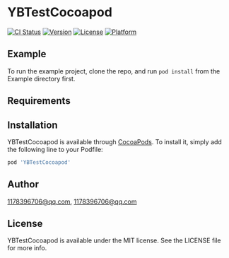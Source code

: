 # YBTestCocoapod

[![CI Status](https://img.shields.io/travis/1178396706@qq.com/YBTestCocoapod.svg?style=flat)](https://travis-ci.org/1178396706@qq.com/YBTestCocoapod)
[![Version](https://img.shields.io/cocoapods/v/YBTestCocoapod.svg?style=flat)](https://cocoapods.org/pods/YBTestCocoapod)
[![License](https://img.shields.io/cocoapods/l/YBTestCocoapod.svg?style=flat)](https://cocoapods.org/pods/YBTestCocoapod)
[![Platform](https://img.shields.io/cocoapods/p/YBTestCocoapod.svg?style=flat)](https://cocoapods.org/pods/YBTestCocoapod)

## Example

To run the example project, clone the repo, and run `pod install` from the Example directory first.

## Requirements

## Installation

YBTestCocoapod is available through [CocoaPods](https://cocoapods.org). To install
it, simply add the following line to your Podfile:

```ruby
pod 'YBTestCocoapod'
```

## Author

1178396706@qq.com, 1178396706@qq.com

## License

YBTestCocoapod is available under the MIT license. See the LICENSE file for more info.
